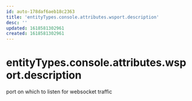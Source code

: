 ```yaml
---
id: auto-178daf6aeb18c2363
title: 'entityTypes.console.attributes.wsport.description'
desc: ''
updated: 1618581302961
created: 1618581302961
---
```

# entityTypes.console.attributes.wsport.description

port on which to listen for websocket traffic